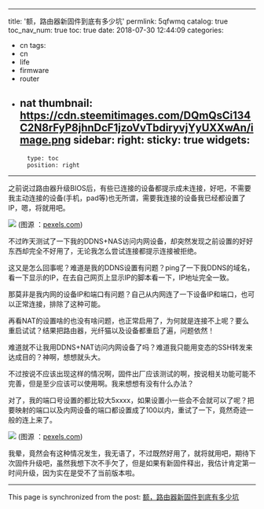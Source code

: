 
---
title: '额，路由器新固件到底有多少坑'
permlink: 5qfwmq
catalog: true
toc_nav_num: true
toc: true
date: 2018-07-30 12:44:09
categories:
- cn
tags:
- cn
- life
- firmware
- router
- nat
thumbnail: https://cdn.steemitimages.com/DQmQsCi134C2N8rFyP8jhnDcF1jzoVvTbdiryvjYyUXXwAn/image.png
sidebar:
    right:
        sticky: true
widgets:
    -
        type: toc
        position: right
---


之前说过路由器升级BIOS后，有些已连接的设备都提示成未连接，好吧，不需要我主动连接的设备(手机，pad等)也无所谓，需要我连接的设备我已经都设置了IP，嗯，将就用吧。

![](https://cdn.steemitimages.com/DQmQsCi134C2N8rFyP8jhnDcF1jzoVvTbdiryvjYyUXXwAn/image.png)
(图源 ：[pexels.com]( https://www.pexels.com/))

不过昨天测试了一下我的DDNS+NAS访问内网设备，却突然发现之前设置的好好东西却完全不好用了，无论我怎么尝试连接都提示连接被拒绝。

这又是怎么回事呢？难道是我的DDNS设置有问题？ping了一下我DDNS的域名，看一下显示的IP，在去自己网页上显示IP的脚本看一下，IP地址完全一致。

那莫非是我内网的设备IP和端口有问题？自己从内网连了一下设备IP和端口，也可以正常连接，排除了这种可能。


再看NAT的设置啥的也没有啥问题，也正常启用了，为何就是连接不上呢？要么重启试试？结果把路由器，光纤猫以及设备都重启了遍，问题依然！

难道就不让我用DDNS+NAT访问内网设备了吗？难道我只能用变态的SSH转发来达成目的？神啊，想想就头大。

不过按说不应该出现这样的情况啊，固件出厂应该测试的啊，按说相关功能可能不完善，但是至少应该可以使用啊。我来想想有没有什么办法？

对了，我的端口号设置的都比较大5xxxx，如果设置小一些会不会就可以了呢？把要映射的端口以及内网设备的端口都设置成了100以内，重试了一下，竟然奇迹一般的连上来了。

![](https://cdn.steemitimages.com/DQmPvURjYRu2hsiTJduCWMv4DEpVGqHazqxSA35kHQA91xe/image.png)
(图源 ：[pexels.com]( https://www.pexels.com/))

我晕，竟然会有这种情况发生，我无语了，不过既然好用了，就将就用吧，期待下次固件升级吧，虽然我想下次不手欠了，但是如果有新固件释出，我估计肯定第一时间升级，因为实在是受不了当前版本啦。

- - -

This page is synchronized from the post: [额，路由器新固件到底有多少坑](https://steemit.com/@oflyhigh/5qfwmq)
